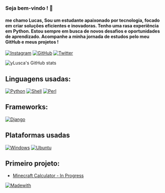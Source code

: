 ### Seja bem-vindo !    👋
#### me chamo Lucas, Sou um estudante apaixonado por tecnologia, focado em criar soluções eficientes e inovadoras. Tenho uma rasa experiência em Python. Estou sempre em busca de novos desafios e oportunidades de aprendizado. Acompanhe a minha jornada de estudos pelo meu GitHub e meus projetos !

[![Instagram](https://img.shields.io/badge/Instagram-E4405F?style=for-the-badge&logo=instagram&logoColor=white)](https://instagram.com/_lcdsx)
[![GitHub](https://img.shields.io/badge/GitHub-100000?style=for-the-badge&logo=github&logoColor=white)](https://github.com/yLusca)
[![Twitter](https://img.shields.io/badge/Twitter-1DA1F2?style=for-the-badge&logo=twitter&logoColor=white)](https://bsky.app/profile/luuusca.bsky.social)

![yLusca's GitHub stats](https://github-readme-stats.vercel.app/api?username=yLusca&show_icons=true&theme=cobalt)


## Linguagens usadas:


[![Python](https://img.shields.io/badge/Python-14354C?style=for-the-badge&logo=python&logoColor=white)](https://www.python.org/)
[![Shell](https://img.shields.io/badge/Perl-39457E?style=for-the-badge&logo=perl&logoColor=white)](https://www.perl.org/)
[![Perl](https://img.shields.io/badge/Shell_Script-121011?style=for-the-badge&logo=gnu-bash&logoColor=whiterl&logoColor=white)]()

## Frameworks: 

[![Django](https://img.shields.io/badge/Django-092E20?style=for-the-badge&logo=django&logoColor=white)](https://www.djangoproject.com/)




## Plataformas usadas


[![Windows](https://img.shields.io/badge/Windows-0078D6?style=for-the-badge&logo=windows&logoColor=white)](https://www.microsoft.com/pt-br/windows/)
[![Ubuntu](https://img.shields.io/badge/Ubuntu-E95420?style=for-the-badge&logo=ubuntu&logoColor=white)](https://ubuntu.com/download/desktop)

## Primeiro projeto: 

- [Minecraft Calculator - In Progress](https://github.com/yLusca/Minecraft_Calculator)

 [![Madewith](https://ForTheBadge.com/images/badges/made-with-python.svg)](https://www.python.org/)
